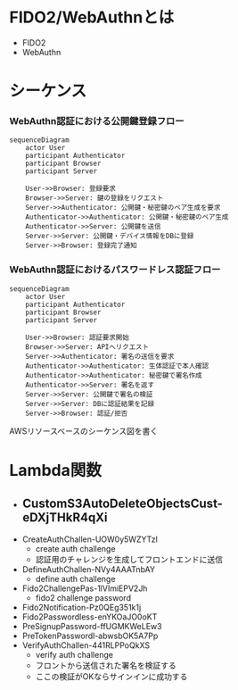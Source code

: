 # FIDO2/WebAuthnとは
- FIDO2
- WebAuthn

# シーケンス
### WebAuthn認証における公開鍵登録フロー
```mermaid
sequenceDiagram
    actor User
    participant Authenticator
    participant Browser
    participant Server

    User->>Browser: 登録要求
    Browser->>Server: 鍵の登録をリクエスト
    Server->>Authenticator: 公開鍵・秘密鍵のペア生成を要求
    Authenticator->>Authenticator: 公開鍵・秘密鍵のペア生成
    Authenticator->>Server: 公開鍵を送信
    Server->>Server: 公開鍵・デバイス情報をDBに登録
    Server->>Browser: 登録完了通知
```

### WebAuthn認証におけるパスワードレス認証フロー
```mermaid
sequenceDiagram
    actor User
    participant Authenticator
    participant Browser
    participant Server

    User->>Browser: 認証要求開始
    Browser->>Server: APIへリクエスト
    Server->>Authenticator: 署名の送信を要求
    Authenticator->>Authenticator: 生体認証で本人確認
    Authenticator->>Authenticator: 秘密鍵で署名作成
    Authenticator->>Server: 署名を返す
    Server->>Server: 公開鍵で署名の検証
    Server->>Server: DBに認証結果を記録
    Server->>Browser: 認証/拒否
```

AWSリソースベースのシーケンス図を書く

# Lambda関数
- CustomS3AutoDeleteObjectsCust-eDXjTHkR4qXi
  - 
- CreateAuthChallen-UOW0y5WZYTzI
  - create auth challenge
  - 認証用のチャレンジを生成してフロントエンドに送信
- DefineAuthChallen-NVy4AAATnbAY
  - define auth challenge
- Fido2ChallengePas-1lVImiEPV2Jh
  - fido2 challenge password
- Fido2Notification-Pz0QEg351k1j
- Fido2Passwordless-enYKOaJO0oKT
- PreSignupPassword-ffUGMKWeLEw3
- PreTokenPasswordl-abwsbOK5A7Pp
- VerifyAuthChallen-441RLPPoQkXS
  - verify auth challenge
  - フロントから送信された署名を検証する
  - ここの検証がOKならサインインに成功する